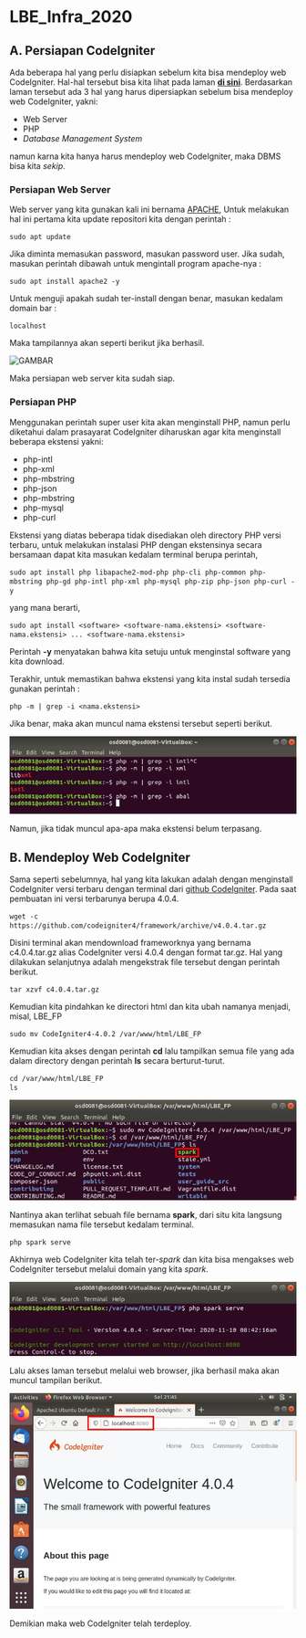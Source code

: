 # LBE_Infra_2020

## A. Persiapan CodeIgniter

Ada beberapa hal yang perlu disiapkan sebelum kita bisa mendeploy web CodeIgniter. Hal-hal tersebut bisa kita lihat pada laman **[di sini](https://codeigniter.com/user_guide/intro/requirements.html)**. Berdasarkan laman tersebut ada 3 hal yang harus dipersiapkan sebelum bisa mendeploy web CodeIgniter, yakni:
-   Web Server
-   PHP
-   _Database Management System_

namun karna kita hanya harus mendeploy web CodeIgniter, maka DBMS bisa kita *sekip*.

### Persiapan Web Server
Web server yang kita gunakan kali ini bernama [APACHE](https://httpd.apache.org/), Untuk melakukan hal ini pertama kita update repositori kita dengan perintah :
```
sudo apt update
```
Jika diminta memasukan password, masukan password user. Jika sudah, masukan perintah dibawah untuk mengintall program apache-nya :
```
sudo apt install apache2 -y
```
Untuk menguji apakah sudah ter-install dengan benar, masukan kedalam domain bar :
```
localhost
```
Maka tampilannya akan seperti berikut jika berhasil.

![GAMBAR](Gambar/gambar1.lpg)

Maka persiapan web server kita sudah siap.

### Persiapan PHP

Menggunakan perintah super user kita akan menginstall PHP, namun perlu diketahui dalam prasayarat CodeIgniter diharuskan agar kita menginstall beberapa ekstensi yakni:
-   php-intl
-   php-xml
-   php-mbstring
-   php-json
-   php-mbstring
-   php-mysql
-   php-curl

Ekstensi yang diatas beberapa tidak disediakan oleh directory PHP versi terbaru, untuk melakukan instalasi PHP dengan ekstensinya secara bersamaan dapat kita masukan kedalam terminal berupa perintah,
```
sudo apt install php libapache2-mod-php php-cli php-common php-mbstring php-gd php-intl php-xml php-mysql php-zip php-json php-curl -y
```
yang mana berarti,
```
sudo apt install <software> <software-nama.ekstensi> <software-nama.ekstensi> ... <software-nama.ekstensi>
```
Perintah **-y** menyatakan bahwa kita setuju untuk menginstal software yang kita download.

Terakhir, untuk memastikan bahwa ekstensi yang kita instal sudah tersedia gunakan perintah :
```
php -m | grep -i <nama.ekstensi>
```
Jika benar, maka akan muncul nama ekstensi tersebut seperti berikut.

![GAMBAR](Gambar/gambar2.jpg)

Namun, jika tidak muncul apa-apa maka ekstensi belum terpasang.

## B. Mendeploy Web CodeIgniter

Sama seperti sebelumnya, hal yang kita lakukan adalah dengan menginstall CodeIgniter versi terbaru dengan terminal dari [github CodeIgniter](https://github.com/codeigniter4/CodeIgniter4/releases). Pada saat pembuatan ini versi terbarunya berupa 4.0.4.
```
wget -c https://github.com/codeigniter4/framework/archive/v4.0.4.tar.gz
```
Disini terminal akan mendownload frameworknya yang bernama c4.0.4.tar.gz alias CodeIgniter versi 4.0.4 dengan format tar.gz. Hal yang dilakukan selanjutnya adalah mengekstrak file tersebut dengan perintah berikut.
```
tar xzvf c4.0.4.tar.gz
```
Kemudian kita pindahkan ke directori html dan kita ubah namanya menjadi, misal, LBE_FP
```
sudo mv CodeIgniter4-4.0.2 /var/www/html/LBE_FP
```
Kemudian kita akses dengan perintah **cd** lalu tampilkan semua file yang ada dalam directory dengan perintah **ls** secara berturut-turut.
```
cd /var/www/html/LBE_FP
ls
```

![GAMBAR](Gambar/gambar3.jpg)

Nantinya akan terlihat sebuah file bernama **spark**, dari situ kita langsung memasukan nama file tersebut kedalam terminal.
```
php spark serve
```
Akhirnya web CodeIgniter kita telah ter-_spark_ dan kita bisa mengakses web CodeIgniter tersebut melalui domain yang kita _spark_.

![GAMBAR](Gambar/gambar4.jpg)

Lalu akses laman tersebut melalui web browser, jika berhasil maka akan muncul tampilan berikut.

![GAMBAR](Gambar/gambar5.jpg)

Demikian maka web CodeIgniter telah terdeploy.
